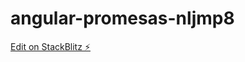 # angular-promesas-nljmp8

[Edit on StackBlitz ⚡️](https://stackblitz.com/edit/angular-promesas-nljmp8)